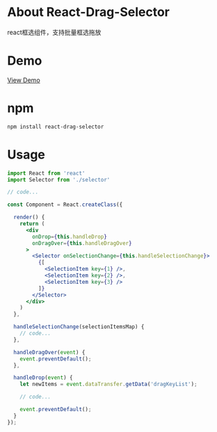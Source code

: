 # About React-Drag-Selector
react框选组件，支持批量框选拖放

# Demo

[View Demo](http://wing-kai.github.io/react-drag-selector/)

# npm

```bash
npm install react-drag-selector
```

# Usage

```jsx
import React from 'react'
import Selector from './selector'

// code...

const Component = React.createClass({

  render() {
    return (
      <div
        onDrop={this.handleDrop}
        onDragOver={this.handleDragOver}
      >
        <Selector onSelectionChange={this.handleSelectionChange}>
          {[
            <SelectionItem key={1} />,
            <SelectionItem key={2} />,
            <SelectionItem key={3} />
          ]}
        </Selector>
      </div>
    )
  },

  handleSelectionChange(selectionItemsMap) {
    // code...
  },

  handleDragOver(event) {
    event.preventDefault();
  },

  handleDrop(event) {
    let newItems = event.dataTransfer.getData('dragKeyList');

    // code...

    event.preventDefault();
  }
});

```

